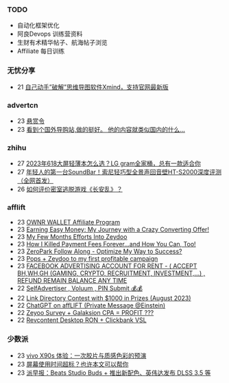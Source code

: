 ### TODO
-  自动化框架优化
-  阿良Devops 训练营资料
-  生财有术精华帖子、航海帖子浏览
-  Affiliate 每日训练

### 无忧分享
<!-- ruyo:START -->
-  21 [自己动手”破解”思维导图软件Xmind，支持官网最新版](https://51.ruyo.net/18460.html)<!-- ruyo:END -->

### advertcn
<!-- advertcn:START -->
-  23 [悬赏令](https://www.advertcn.com/forum.php?mod=viewthread&tid=111764)
-  23 [看到个国外导购站,做的挺好。 他的内容就类似国内的什么...](https://www.advertcn.com/forum.php?mod=viewthread&tid=111757)<!-- advertcn:END -->

### zhihu
<!-- zhihu:START -->
-  27 [2023年618大屏轻薄本怎么选？LG gram全家桶，总有一款适合你](http://zhuanlan.zhihu.com/p/632641888?utm_campaign=rss&utm_medium=rss&utm_source=rss&utm_content=title)
-  27 [年轻人的第一台SoundBar！索尼轻巧型全景声回音壁HT-S2000深度评测（全网首发）](http://zhuanlan.zhihu.com/p/630990296?utm_campaign=rss&utm_medium=rss&utm_source=rss&utm_content=title)
-  26 [如何评价密室逃脱游戏《长安乱》？](http://www.zhihu.com/question/563950552/answer/3045961312?utm_campaign=rss&utm_medium=rss&utm_source=rss&utm_content=title)<!-- zhihu:END -->

### afflift
<!-- afflift:START -->
-  23 [OWNR WALLET Affiliate Program](https://afflift.com/f/threads/ownr-wallet-affiliate-program.9733/)
-  23 [Earning Easy Money: My Journey with a Crazy Converting Offer!](https://afflift.com/f/threads/earning-easy-money-my-journey-with-a-crazy-converting-offer.11370/)
-  23 [My Few Months Efforts Into Zeydoo](https://afflift.com/f/threads/my-few-months-efforts-into-zeydoo.11500/)
-  23 [How I Killed Payment Fees Forever…and How You Can, Too!](https://afflift.com/f/threads/how-i-killed-payment-fees-forever%E2%80%A6and-how-you-can-too.10749/)
-  23 [ZeroPark Follow Along - Optimize My Way to Success?](https://afflift.com/f/threads/zeropark-follow-along-optimize-my-way-to-success.11496/)
-  23 [Pops + Zeydoo to my first profitable campaign](https://afflift.com/f/threads/pops-zeydoo-to-my-first-profitable-campaign.11418/)
-  23 [FACEBOOK ADVERTISING ACCOUNT FOR RENT - &lpar; ACCEPT BH,WH,GH &lpar;GAMING, CRYPTO, RECRUITMENT, INVESTMENT,...&rpar; , REFUND REMAIN BALANCE ANY TIME](https://afflift.com/f/threads/facebook-advertising-account-for-rent-accept-bh-wh-gh-gaming-crypto-recruitment-investment-refund-remain-balance-any-time.11161/)
-  22 [SelfAdvertiser , Voluum , PIN Submit 💰💰](https://afflift.com/f/threads/selfadvertiser-voluum-pin-submit-%F0%9F%92%B0%F0%9F%92%B0.10690/)
-  22 [Link Directory Contest with $1000 in Prizes &lpar;August 2023&rpar;](https://afflift.com/f/threads/link-directory-contest-with-1000-in-prizes-august-2023.11479/)
-  22 [ChatGPT on affLIFT &lpar;Private Message @Einstein&rpar;](https://afflift.com/f/threads/chatgpt-on-afflift-private-message-einstein.10922/)
-  22 [Zeyoo Survey + Galaksion CPA = PROFIT ???](https://afflift.com/f/threads/zeyoo-survey-galaksion-cpa-profit.10574/)
-  22 [Revcontent Desktop RON + Clickbank VSL](https://afflift.com/f/threads/revcontent-desktop-ron-clickbank-vsl.11486/)<!-- afflift:END -->

### 少数派
<!-- sspai:START -->
-  23 [vivo X90s 体验：一次胶片与质感色彩的预演](https://sspai.com/post/82336)
-  23 [屏幕使用时间超标？也许本文可以帮你](https://sspai.com/post/82138)
-  23 [派早报：Beats Studio Buds + 推出新配色、英伟达发布 DLSS 3.5 等](https://sspai.com/post/82324)<!-- sspai:END -->
